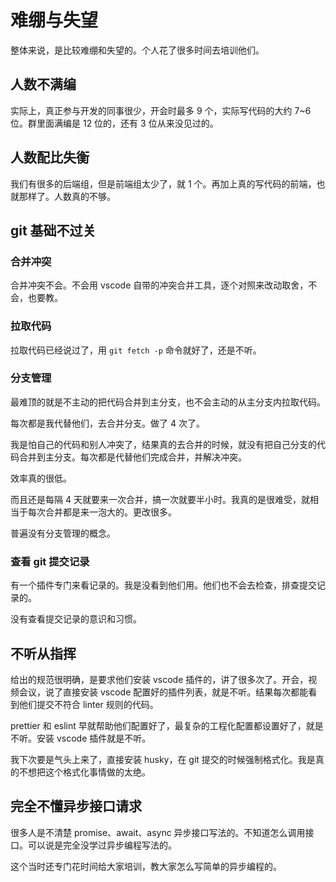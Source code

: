 # 难绷与失望

整体来说，是比较难绷和失望的。个人花了很多时间去培训他们。

## 人数不满编

实际上，真正参与开发的同事很少，开会时最多 9 个，实际写代码的大约 7~6 位。群里面满编是 12 位的，还有 3 位从来没见过的。

## 人数配比失衡

我们有很多的后端组，但是前端组太少了，就 1 个。再加上真的写代码的前端，也就那样了。人数真的不够。

## git 基础不过关

### 合并冲突

合并冲突不会。不会用 vscode 自带的冲突合并工具，逐个对照来改动取舍，不会，也要教。

### 拉取代码

拉取代码已经说过了，用 `git fetch -p` 命令就好了，还是不听。

### 分支管理

最难顶的就是不主动的把代码合并到主分支，也不会主动的从主分支内拉取代码。

每次都是我代替他们，去合并分支。做了 4 次了。

我是怕自己的代码和别人冲突了，结果真的去合并的时候，就没有把自己分支的代码合并到主分支。每次都是代替他们完成合并，并解决冲突。

效率真的很低。

而且还是每隔 4 天就要来一次合并，搞一次就要半小时。我真的是很难受，就相当于每次合并都是来一泡大的。更改很多。

普遍没有分支管理的概念。

### 查看 git 提交记录

有一个插件专门来看记录的。我是没看到他们用。他们也不会去检查，排查提交记录的。

没有查看提交记录的意识和习惯。

## 不听从指挥

给出的规范很明确，是要求他们安装 vscode 插件的，讲了很多次了。开会，视频会议，说了直接安装 vscode 配置好的插件列表，就是不听。结果每次都能看到他们提交不符合 linter 规则的代码。

prettier 和 eslint 早就帮助他们配置好了，最复杂的工程化配置都设置好了，就是不听。安装 vscode 插件就是不听。

我下次要是气头上来了，直接安装 husky，在 git 提交的时候强制格式化。我是真的不想把这个格式化事情做的太绝。

## 完全不懂异步接口请求

很多人是不清楚 promise、await、async 异步接口写法的。不知道怎么调用接口。可以说是完全没学过异步编程写法的。

这个当时还专门花时间给大家培训，教大家怎么写简单的异步编程的。
